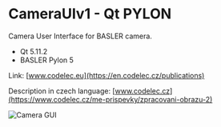 # CameraUIv1 - Qt PYLON
Camera User Interface for BASLER camera.
* Qt 5.11.2
* BASLER Pylon 5

Link: [www.codelec.eu](https://en.codelec.cz/publications)

Description in czech language:
  [www.codelec.cz](https://www.codelec.cz/me-prispevky/zpracovani-obrazu-2)

![Camera GUI](https://codeleccz.github.io/CameraUIv1/Qt%20Pylon.png)

